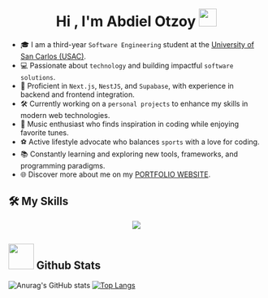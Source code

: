 <h1 align="center">Hi , I'm Abdiel Otzoy <img src="https://media.giphy.com/media/hvRJCLFzcasrR4ia7z/giphy.gif" width="35"></h1>

- 🎓 I am a third-year `Software Engineering` student at the [University of San Carlos (USAC)](https://www.usac.edu.gt/).  
- 💻 Passionate about `technology` and building impactful `software solutions`.  
- 🚀 Proficient in `Next.js`, `NestJS`, and `Supabase`, with experience in backend and frontend integration.  
- 🛠️ Currently working on a `personal projects` to enhance my skills in modern web technologies.  
- 🎵 Music enthusiast who finds inspiration in coding while enjoying favorite tunes.  
- ⚽ Active lifestyle advocate who balances `sports` with a love for coding.  
- 📚 Constantly learning and exploring new tools, frameworks, and programming paradigms.  
- 🌐 Discover more about me on my [PORTFOLIO WEBSITE](#).  




## 🛠️ My Skills
<p align="center">
  <a href="https://skillicons.dev">
    <img src="https://skillicons.dev/icons?i=git,docker,cpp,qt,html,css,js,express,java,mongodb,nestjs,nextjs,nodejs,py,react,supabase,tailwind,ts,vscode" />
  </a>
</p>

## <picture> <img src = "https://github.com/7oSkaaa/7oSkaaa/blob/main/Images/Statistics.gif?raw=true" width = 50px>  </picture> Github Stats

![Anurag's GitHub stats](https://github-readme-stats.vercel.app/api?username=AbdielOtzoy&show_icons=true&theme=transparent)
[![Top Langs](https://github-readme-stats.vercel.app/api/top-langs/?username=AbdielOtzoy&layout=donut)](https://github.com/anuraghazra/github-readme-stats)
</br></br>
	

